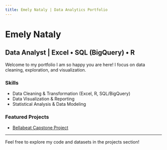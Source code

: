 ```yaml
---
title: Emely Nataly | Data Analytics Portfolio
---
```


# Emely Nataly

## Data Analyst | Excel • SQL (BigQuery) • R

Welcome to my portfolio I am so happy you are here! I focus on data cleaning, exploration, and visualization.

### Skills

- Data Cleaning & Transformation (Excel, R, SQL/BigQuery)  
- Data Visualization & Reporting  
- Statistical Analysis & Data Modeling  

### Featured Projects

- [Bellabeat Capstone Project](projects/bellabeat.md)

---

Feel free to explore my code and datasets in the projects section!
